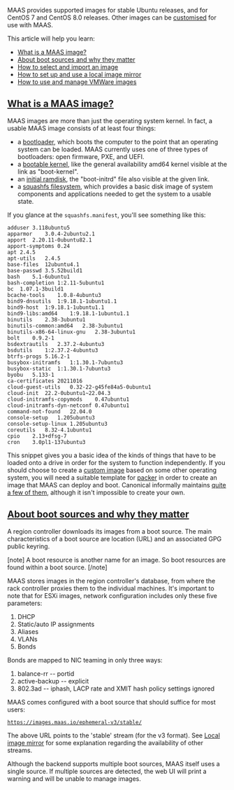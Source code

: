 <!-- "About images" -->
MAAS provides supported images for stable Ubuntu releases, and for CentOS 7 and CentOS 8.0 releases.  Other images can be [customised](/t/how-to-create-custom-images/5104) for use with MAAS.

This article will help you learn:

- [What is a MAAS image?](#heading--maas-image-anatomy)
- [About boot sources and why they matter](#heading--boot-sources)
- [How to select and import an image](/t/how-to-import-images/5124)
- [How to set up and use a local image mirror](/t/how-to-mirror-images-locally/5927)
- [How to use and manage VMWare images](/t/how-to-manage-vmware-images/5144)

<a href="#heading--what-is-a-maas-image"><h2 id="heading--what-is-a-maas-image">What is a MAAS image?</h2></a>

MAAS images are more than just the operating system kernel.  In fact, a usable MAAS image consists of at least four things:

- a [bootloader](https://images.maas.io/ephemeral-v3/stable/bootloaders/), which boots the computer to the point that an operating system can be loaded.  MAAS currently uses one of three types of bootloaders: open firmware, PXE, and UEFI.
- a [bootable kernel](https://images.maas.io/ephemeral-v3/stable/jammy/amd64/20220718/ga-22.04/generic/), like the general availability amd64 kernel visible at the link as "boot-kernel".
- an [initial ramdisk](https://images.maas.io/ephemeral-v3/stable/jammy/amd64/20220718/ga-22.04/generic/), the "boot-initrd" file also visible at the given link.
- a [squashfs filesystem](https://images.maas.io/ephemeral-v3/stable/jammy/amd64/20220718), which provides a basic disk image of system components and applications needed to get the system to a usable state.

If you glance at the `squashfs.manifest`, you'll see something like this:

```nohighlight
adduser	3.118ubuntu5
apparmor	3.0.4-2ubuntu2.1
apport	2.20.11-0ubuntu82.1
apport-symptoms	0.24
apt	2.4.5
apt-utils	2.4.5
base-files	12ubuntu4.1
base-passwd	3.5.52build1
bash	5.1-6ubuntu1
bash-completion	1:2.11-5ubuntu1
bc	1.07.1-3build1
bcache-tools	1.0.8-4ubuntu3
bind9-dnsutils	1:9.18.1-1ubuntu1.1
bind9-host	1:9.18.1-1ubuntu1.1
bind9-libs:amd64	1:9.18.1-1ubuntu1.1
binutils	2.38-3ubuntu1
binutils-common:amd64	2.38-3ubuntu1
binutils-x86-64-linux-gnu	2.38-3ubuntu1
bolt	0.9.2-1
bsdextrautils	2.37.2-4ubuntu3
bsdutils	1:2.37.2-4ubuntu3
btrfs-progs	5.16.2-1
busybox-initramfs	1:1.30.1-7ubuntu3
busybox-static	1:1.30.1-7ubuntu3
byobu	5.133-1
ca-certificates	20211016
cloud-guest-utils	0.32-22-g45fe84a5-0ubuntu1
cloud-init	22.2-0ubuntu1~22.04.3
cloud-initramfs-copymods	0.47ubuntu1
cloud-initramfs-dyn-netconf	0.47ubuntu1
command-not-found	22.04.0
console-setup	1.205ubuntu3
console-setup-linux	1.205ubuntu3
coreutils	8.32-4.1ubuntu1
cpio	2.13+dfsg-7
cron	3.0pl1-137ubuntu3
```

This snippet gives you a basic idea of the kinds of things that have to be loaded onto a drive in order for the system to function independently.  If you should choose to create a [custom image](/t/how-to-create-custom-images/5104) based on some other operating system, you will need a suitable template for [packer](https://www.packer.io/) in order to create an image that MAAS can deploy and boot.  Canonical informally maintains [quite a few of them](https://github.com/canonical/packer-maas), although it isn't impossible to create your own.

<a href="#heading--boot-sources"><h2 id="heading--boot-sources">About boot sources and why they matter</h2></a>

A region controller downloads its images from a boot source. The main characteristics of a boot source are location (URL) and an associated GPG public keyring.

[note]
A boot resource is another name for an image. So boot resources are found within a boot source.
[/note]

MAAS stores images in the region controller's database, from where the rack controller proxies them to the individual machines.  It's important to note that for ESXi images, network configuration includes only these five parameters:

1.   DHCP
2.   Static/auto IP assignments
3.   Aliases
4.   VLANs
5.   Bonds

Bonds are mapped to NIC teaming in only three ways:

1.   balance-rr -- portid
2.   active-backup -- explicit
3.   802.3ad -- iphash, LACP rate and XMIT hash policy settings ignored

MAAS comes configured with a boot source that should suffice for most users:

[`https://images.maas.io/ephemeral-v3/stable/`](https://images.maas.io/ephemeral-v3/stable/)

The above URL points to the 'stable' stream (for the v3 format). See [Local image mirror](/t/how-to-mirror-images-locally/5927) for some explanation regarding the availability of other streams.

Although the backend supports multiple boot sources, MAAS itself uses a single source. If multiple sources are detected, the web UI will print a warning and will be unable to manage images.